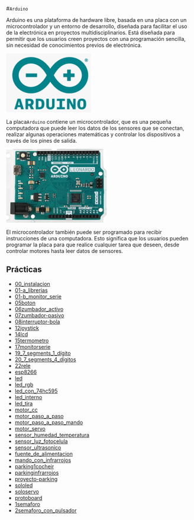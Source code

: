 #``Arduino``


Arduino es una plataforma de hardware libre, basada en una placa con un microcontrolador y un entorno de desarrollo, diseñada para facilitar el uso de la electrónica en proyectos multidisciplinarios. Está diseñada para permitir que los usuarios creen proyectos con una programación sencilla, sin necesidad de conocimientos previos de electrónica.

![imagen](img/2022-11-30-15-47-39.png)

La placa``Arduino`` contiene un microcontrolador, que es una pequeña computadora que puede leer los datos de los sensores que se conectan, realizar algunas operaciones matemáticas y controlar los dispositivos a través de los pines de salida.

![imagen](img/2022-11-30-15-48-01.png)

El microcontrolador también puede ser programado para recibir instrucciones de una computadora. Esto significa que los usuarios pueden programar la placa para que realice cualquier tarea que deseen, desde controlar motores hasta leer datos de sensores.

## Prácticas

- [00_instalacion](./00._Instalacion.md)
- [01-a_librerias](./01-A._Librerias.md)
- [01-b_monitor_serie](./01-B._Monitor_serie.md)
- [05boton](./05.Boton.md)
- [06zumbador_activo](./06.zumbador_activo.md)
- [07zumbador-pasivo](./07.zumbador-pasivo.md)
- [08interruptor-bola](./08.Interruptor-bola.md)
- [12joystick](./12.Joystick.md)
- [14lcd](./14.LCD.md)
- [15termometro](./15.Termometro.md)
- [17monitorserie](./17.Monitorserie.md)
- [19_7_segments_1_dígito](./19._7_segments_(1_dígito).md)
- [20_7_segments_4_dígitos](./20._7_segments_(4_dígitos).md)
- [22rele](./22.Rele.md)
- [esp8266](./ESP8266/esp8266.md)
- [led](./LED.md)
- [led_rgb](./LED_RGB.md)
- [led_con_74hc595](./LED_con_74HC595.md)
- [led_interno](./LED_interno.md)
- [led_tira](./LED_tira.md)
- [motor_cc](./Motor_CC.md)
- [motor_paso_a_paso](./Motor_paso_a_paso.md)
- [motor_paso_a_paso_mando](./Motor_paso_a_paso_mando.md)
- [motor_servo](./Motor_servo.md)
- [sensor_humedad_temperatura](./Sensor_humedad_temperatura.md)
- [sensor_luz_fotocelula](./Sensor_luz_(fotocelula).md)
- [sensor_ultrasonico](./Sensor_ultrasonico.md)
- [fuente_de_alimentacion](./fuente_de_alimentacion.md)
- [mando_con_infrarrojos](./mando_con_infrarrojos.md)
- [parking1cocheir](./parking/parking1cocheIR.md)
- [parkinginfrarrojos](./parking/parkinginfrarrojos.md)
- [proyecto-parking](./parking/proyecto-parking.md)
- [sololed](./parking/soloLED.md)
- [soloservo](./parking/soloServo.md)
- [protoboard](./protoboard.md)
- [1semaforo](./semaforo/1.semaforo.md)
- [2semaforo_con_pulsador](./semaforo/2.semaforo_con_pulsador.md)